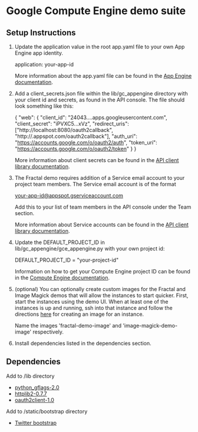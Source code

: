 # Google Compute Engine demo suite

## Setup Instructions

1. Update the application value in the root app.yaml file to your own
   App Engine app identity.

   application: your-app-id

   More information about the app.yaml file can be found in the [App
   Engine documentation][1].

2. Add a client_secrets.json file within the lib/gc_appengine directory
   with your client id and secrets, as found in the API console. The file
   should look something like this:

   {
     "web": {
       "client_id": "24043....apps.googleusercontent.com",
       "client_secret": "iPVXC5...xVz",
       "redirect_uris": ["http://localhost:8080/oauth2callback",
                         "http://<your-app-id>.appspot.com/oauth2callback"],
       "auth_uri": "https://accounts.google.com/o/oauth2/auth",
       "token_uri": "https://accounts.google.com/o/oauth2/token"
     }
   }

   More information about client secrets can be found in the
   [API client library documentation][2].

3. The Fractal demo requires addition of a Service email account to your
   project team members. The Service email account is of the format

   your-app-id@appspot.gserviceaccount.com

   Add this to your list of team members in the API console under the Team
   section.

   More information about Service accounts can be found in the
   [API client library documentation][3].

4. Update the DEFAULT_PROJECT_ID in lib/gc_appengine/gce_appengine.py
   with your own project id:

   DEFAULT_PROJECT_ID = "your-project-id"

   Information on how to get your Compute Engine project ID can be found
   in the [Compute Engine documentation][4].

5. (optional) You can optionally create custom images for the Fractal and
   Image Magick demos that will allow the instances to start quicker. First, start
   the instances using the demo UI. When at least one of the instances is up
   and running, ssh into that instance and follow the directions [here][5] for
   creating an image for an instance.

   Name the images 'fractal-demo-image' and 'image-magick-demo-image' respectively.

6. Install dependencies listed in the dependencies section.

## Dependencies

Add to /lib directory
- [python_gflags-2.0][6]
- [httplib2-0.7.7][7]
- [oauth2client-1.0][8]

Add to /static/bootstrap directory
- [Twitter bootstrap][9]

[1]: https://developers.google.com/appengine/docs/python/config/appconfig#About_app_yaml
[2]: https://developers.google.com/api-client-library/python/guide/aaa_client_secrets
[3]: https://developers.google.com/api-client-library/python/platforms/google_app_engine#ServiceAccounts
[4]: https://developers.google.com/compute/docs/faq#wherecanifind
[5]: https://developers.google.com/compute/docs/images#installinganimage
[6]: http://code.google.com/p/python-gflags/
[7]: http://code.google.com/p/httplib2/
[8]: http://pypi.python.org/pypi/oauth2client/1.0
[9]: http://twitter.github.com/bootstrap/
